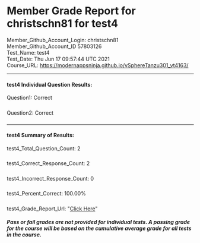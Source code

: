 # Member Grade Report for christschn81 for test4  
   
Member_Github_Account_Login: christschn81  
Member_Github_Account_ID 57803126  
Test_Name: test4  
Test_Date: Thu Jun 17 09:57:44 UTC 2021  
Course_URL: https://modernappsninja.github.io/vSphereTanzu301_vt4163/  
   
---  
#### test4 Individual Question Results:  
Question1: Correct  
#####  
Question2: Correct  
#####  
---  
#### test4 Summary of Results:  
test4_Total_Question_Count: 2  
#####  
test4_Correct_Response_Count: 2  
#####  
test4_Incorrect_Response_Count: 0  
#####  
test4_Percent_Correct: 100.00%  
#####  
test4_Grade_Report_Url: "[Click Here](https://github.com/modernappsninjas/christschn81/blob/main/static/userdata/courses/vSphereTanzu301_vt4163/grade_report.pr289.test4.md)"
##### Pass or fail grades are not provided for individual tests. A passing grade for the course will be based on the cumulative average grade for all tests in the course.  
